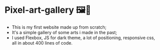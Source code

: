 # Pixel-art-gallery 🖼🎨

- This is my first website made up from scratch;
- It's a simple gallery of some arts i made in the past;
- I used Flexbox, JS for dark theme, a lot of positioning, responsive css, all in about 400 lines of code.
